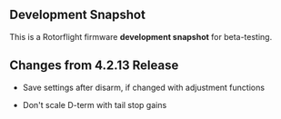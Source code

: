 ## Development Snapshot

This is a Rotorflight firmware **development snapshot** for beta-testing.


## Changes from 4.2.13 Release

- Save settings after disarm, if changed with adjustment functions

- Don't scale D-term with tail stop gains

